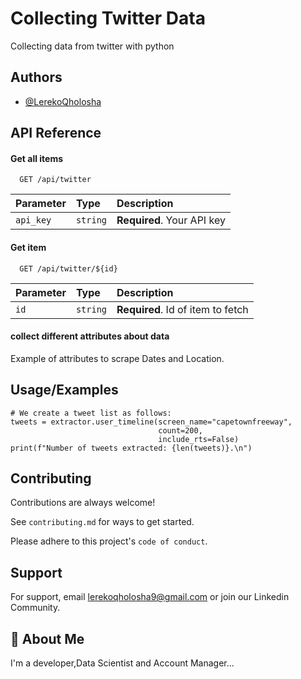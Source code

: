 
# Collecting Twitter Data

Collecting data from twitter with python



## Authors

- [@LerekoQholosha](https://github.com/lerekoqholosha)


## API Reference

#### Get all items

```http
  GET /api/twitter
```

| Parameter | Type     | Description                |
| :-------- | :------- | :------------------------- |
| `api_key` | `string` | **Required**. Your API key |

#### Get item

```http
  GET /api/twitter/${id}
```

| Parameter | Type     | Description                       |
| :-------- | :------- | :-------------------------------- |
| `id`      | `string` | **Required**. Id of item to fetch |

#### collect different attributes about data

Example of attributes to scrape Dates and Location.


## Usage/Examples

```pyhon
# We create a tweet list as follows:
tweets = extractor.user_timeline(screen_name="capetownfreeway",
                                 count=200,
                                 include_rts=False)
print(f"Number of tweets extracted: {len(tweets)}.\n")
```


## Contributing

Contributions are always welcome!

See `contributing.md` for ways to get started.

Please adhere to this project's `code of conduct`.


## Support

For support, email lerekoqholosha9@gmail.com or join our Linkedin Community.


## 🚀 About Me
I'm a developer,Data Scientist and Account Manager...


